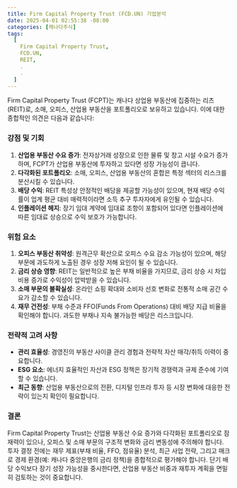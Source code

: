 ```yaml
---
title: Firm Capital Property Trust (FCD.UN) 기업분석
date: 2025-04-01 02:55:38 -08:00
categories: [캐나다주식]
tags:
  [
    Firm Capital Property Trust,
    FCD.UN,
    REIT,
    .
    .
  ]
---
```


Firm Capital Property Trust (FCPT)는 캐나다 상업용 부동산에 집중하는 리츠(REIT)로, 소매, 오피스, 산업용 부동산을 포트폴리오로 보유하고 있습니다. 이에 대한 종합적인 의견은 다음과 같습니다:

### **강점 및 기회**

1.  **산업용 부동산 수요 증가**: 전자상거래 성장으로 인한 물류 및 창고 시설 수요가 증가하며, FCPT가 산업용 부동산에 투자하고 있다면 성장 가능성이 큽니다.
2.  **다각화된 포트폴리오**: 소매, 오피스, 산업용 부동산의 혼합은 특정 섹터의 리스크를 분산시킬 수 있습니다.
3.  **배당 수익**: REIT 특성상 안정적인 배당을 제공할 가능성이 있으며, 현재 배당 수익률이 업계 평균 대비 매력적이라면 소득 추구 투자자에게 유인될 수 있습니다.
4.  **인플레이션 헤지**: 장기 임대 계약에 임대료 조항이 포함되어 있다면 인플레이션에 따른 임대료 상승으로 수익 보호가 가능합니다.

### **위험 요소**

1.  **오피스 부동산 취약성**: 원격근무 확산으로 오피스 수요 감소 가능성이 있으며, 해당 부문에 과도하게 노출된 경우 성장 저해 요인이 될 수 있습니다.
2.  **금리 상승 영향**: REIT는 일반적으로 높은 부채 비율을 가지므로, 금리 상승 시 차입 비용 증가로 수익성이 압박받을 수 있습니다.
3.  **소매 부문의 불확실성**: 온라인 쇼핑 확대와 소비자 선호 변화로 전통적 소매 공간 수요가 감소할 수 있습니다.
4.  **재무 건전성**: 부채 수준과 FFO(Funds From Operations) 대비 배당 지급 비율을 확인해야 합니다. 과도한 부채나 지속 불가능한 배당은 리스크입니다.

### **전략적 고려 사항**

-   **관리 효율성**: 경영진의 부동산 사이클 관리 경험과 전략적 자산 매각/취득 이력이 중요합니다.
-   **ESG 요소**: 에너지 효율적인 자산과 ESG 정책은 장기적 경쟁력과 규제 준수에 기여할 수 있습니다.
-   **최근 동향**: 산업용 부동산으로의 전환, 디지털 인프라 투자 등 시장 변화에 대응한 전략이 있는지 확인이 필요합니다.

### **결론**

Firm Capital Property Trust는 산업용 부동산 수요 증가와 다각화된 포트폴리오로 잠재력이 있으나, 오피스 및 소매 부문의 구조적 변화와 금리 변동성에 주의해야 합니다. 투자 결정 전에는 재무 제표(부채 비율, FFO, 점유율) 분석, 최근 사업 전략, 그리고 매크로 경제 환경(예: 캐나다 중앙은행의 금리 정책)을 종합적으로 평가해야 합니다. 단기 배당 수익보다 장기 성장 가능성을 중시한다면, 산업용 부동산 비중과 재투자 계획을 면밀히 검토하는 것이 중요합니다.